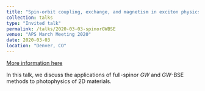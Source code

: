 ```yaml
---
title: "Spin-orbit coupling, exchange, and magnetism in exciton physics of 2D semiconductors"
collection: talks
type: "Invited talk"
permalink: /talks/2020-03-03-spinorGWBSE
venue: "APS March Meeting 2020"
date: 2020-03-03
location: "Denver, CO"
---
```


[More information here](https://meetings.aps.org/Meeting/MAR20/Session/J57.7)

In this talk, we discuss the applications of full-spinor <i>GW</i> and <i>GW</i>-BSE methods to photophysics of 2D materials.

